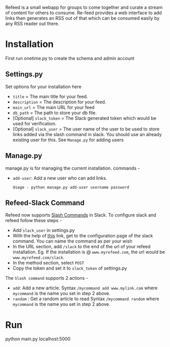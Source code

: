 Refeed is a small webapp for groups to come together and curate a stream of content for others to consume. Re-feed provides a web interface to add links then generates an RSS out of that which can be consumed easily by any RSS reader out there.

# Installation
First run onetime.py to create the schema and admin account

## Settings.py
Set options for your installation here
* `title` = The main title for your feed.
* `description` = The description for your feed.
* `main_url` = The main URL for your feed
* `db_path` = The path to store your db file.
*  [Optional] `slack_token` = The Slack generated token which would be used for verification.
*  [Optional] `slack_user` = The user name of the user to be used to store links added via the slash command in slack. You should use an already existing user for this. See `Manage.py` for adding users


## Manage.py
manage.py is for managing the current installation. commands - 
* `add-user`: Add a new user who can add links.
   
  `Usage - python manage.py add-user username password`

## Refeed-Slack Command
Refeed now supports [Slash Commands](https://get.slack.help/hc/en-us/articles/201259356-Using-slash-commands) in Slack.
To configure slack and refeed follow these steps -
* Add `slack_user` in settings.py
* With the help of [this](https://get.slack.help/hc/en-us/articles/201259356-Using-slash-commands) link, get to the configuration page of the slack command. You can name the command as per your wish
* In the URL section, add `/slack` to the end of the url of your refeed installation. Eg. If the installation is @ `www.myrefeed.com`, the url would be `www.myrefeed.com/slack`.
* In the method section, select `POST`
* Copy the token and set it to `slack_token` of settings.py

The `Slash command` supports 2 actions - 
* `add`: Add a new article. 
  Syntax
  `/mycommand add www.mylink.com` where `mycommand` is the name you set in step 2 above.
* `random` : Get a random article to read
  Syntax
  `/mycommand random` where `mycommand` is the name you set in step 2 above.

# Run
python main.py
localhost:5000
